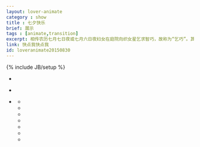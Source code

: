 ```yaml
---
layout: lover-animate
category : show
title : 七夕快乐
brief: 展示
tags : [animate,transition]
excerpt: 相传农历七月七日夜或七月六日夜妇女在庭院向织女星乞求智巧，故称为“乞巧”。其被赋予牛郎织女的传说使其成为极具浪漫色彩的节日之一。每年这个时候大街小巷都充斥着浪漫的气氛，情侣们都用各式各样的方式来度过这个节日。单身汪们都窝在家里摸摸哭泣，哈哈哈哈~~~闲来做了一个七夕小动画，快点击题目来看吧~~~
link: 快点我快点我
id: loveranimate20150830
---
```

{% include JB/setup %}

<ul class="content">
  <li class="a_background">
    <div id="a_top"></div>
    <div id="a_mid"></div>
    <div id="a_bottom"></div>
    <div class="cloud">
      <div id="big_cloud" class="cloudmoveB"></div>
      <div id="small_cloud" class="cloudmoveS"></div>
    </div>
    <div class="sun sun_down"></div>          
  </li>
  <li class="b_background">
    <div class="lamp_dark"></div>
    <div class="shopdoor">
      <div class="leftdoor"></div>
      <div class="rightdoor"></div>
    </div>
    <div class="bird"></div>
  </li>
  <li class="c_background">
    <div id="c_top">
      <ul class="stars">
        <li></li>
        <li></li>
        <li></li>
        <li></li>
        <li></li>
        <li></li>
        <li></li>
      </ul>
    </div>
    <div id="c_mid"></div>
    <div id="c_bottom"></div>
    <div id="girl"></div>
    <span class="logo"></span>
  </li>
</ul>
<div id="boy" class="character"></div>
